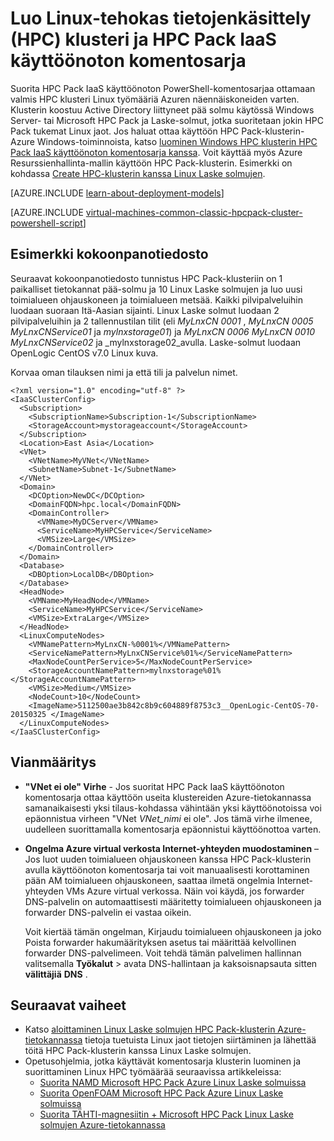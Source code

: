 <properties
   pageTitle="PowerShell-komentosarjaa ottamaan Linux HPC klusterin | Microsoft Azure"
   description="Suorita PowerShell-komentosarjaa Linux HPC Pack-klusterin Azuren näennäiskoneiden käyttöönotto"
   services="virtual-machines-linux"
   documentationCenter=""
   authors="dlepow"
   manager="timlt"
   editor=""
   tags="azure-service-management,hpc-pack"/>
<tags
   ms.service="virtual-machines-linux"
   ms.devlang="NA"
   ms.topic="article"
   ms.tgt_pltfrm="vm-linux"
   ms.workload="big-compute"
   ms.date="07/07/2016"
   ms.author="danlep"/>

# <a name="create-a-linux-high-performance-computing-hpc-cluster-with-the-hpc-pack-iaas-deployment-script"></a>Luo Linux-tehokas tietojenkäsittely (HPC) klusteri ja HPC Pack IaaS käyttöönoton komentosarja

Suorita HPC Pack IaaS käyttöönoton PowerShell-komentosarjaa ottamaan valmis HPC klusteri Linux työmääriä Azuren näennäiskoneiden varten. Klusterin koostuu Active Directory liittyneet pää solmu käytössä Windows Server- tai Microsoft HPC Pack ja Laske-solmut, jotka suoritetaan jokin HPC Pack tukemat Linux jaot. Jos haluat ottaa käyttöön HPC Pack-klusterin-Azure Windows-toiminnoista, katso [luominen Windows HPC klusterin HPC Pack IaaS käyttöönoton komentosarja kanssa](virtual-machines-windows-classic-hpcpack-cluster-powershell-script.md). Voit käyttää myös Azure Resurssienhallinta-mallin käyttöön HPC Pack-klusterin. Esimerkki on kohdassa [Create HPC-klusterin kanssa Linux Laske solmujen](https://azure.microsoft.com/documentation/templates/create-hpc-cluster-linux-cn/).

[AZURE.INCLUDE [learn-about-deployment-models](../../includes/learn-about-deployment-models-classic-include.md)]

[AZURE.INCLUDE [virtual-machines-common-classic-hpcpack-cluster-powershell-script](../../includes/virtual-machines-common-classic-hpcpack-cluster-powershell-script.md)]

## <a name="example-configuration-file"></a>Esimerkki kokoonpanotiedosto

Seuraavat kokoonpanotiedosto tunnistus HPC Pack-klusteriin on 1 paikalliset tietokannat pää-solmu ja 10 Linux Laske solmujen ja luo uusi toimialueen ohjauskoneen ja toimialueen metsää. Kaikki pilvipalveluihin luodaan suoraan Itä-Aasian sijainti. Linux Laske solmut luodaan 2 pilvipalveluihin ja 2 tallennustilan tilit (eli _MyLnxCN 0001_ , _MyLnxCN 0005_ _MyLnxCNService01_ ja _mylnxstorage01_) ja _MyLnxCN 0006_ _MyLnxCN 0010_ _MyLnxCNService02_ ja _mylnxstorage02_avulla. Laske-solmut luodaan OpenLogic CentOS v7.0 Linux kuva. 

Korvaa oman tilauksen nimi ja että tili ja palvelun nimet.

```
<?xml version="1.0" encoding="utf-8" ?>
<IaaSClusterConfig>
  <Subscription>
    <SubscriptionName>Subscription-1</SubscriptionName>
    <StorageAccount>mystorageaccount</StorageAccount>
  </Subscription>
  <Location>East Asia</Location>  
  <VNet>
    <VNetName>MyVNet</VNetName>
    <SubnetName>Subnet-1</SubnetName>
  </VNet>
  <Domain>
    <DCOption>NewDC</DCOption>
    <DomainFQDN>hpc.local</DomainFQDN>
    <DomainController>
      <VMName>MyDCServer</VMName>
      <ServiceName>MyHPCService</ServiceName>
      <VMSize>Large</VMSize>
    </DomainController>
  </Domain>
  <Database>
    <DBOption>LocalDB</DBOption>
  </Database>
  <HeadNode>
    <VMName>MyHeadNode</VMName>
    <ServiceName>MyHPCService</ServiceName>
    <VMSize>ExtraLarge</VMSize>
  </HeadNode>
  <LinuxComputeNodes>
    <VMNamePattern>MyLnxCN-%0001%</VMNamePattern>
    <ServiceNamePattern>MyLnxCNService%01%</ServiceNamePattern>
    <MaxNodeCountPerService>5</MaxNodeCountPerService>
    <StorageAccountNamePattern>mylnxstorage%01%</StorageAccountNamePattern>
    <VMSize>Medium</VMSize>
    <NodeCount>10</NodeCount>
    <ImageName>5112500ae3b842c8b9c604889f8753c3__OpenLogic-CentOS-70-20150325 </ImageName>
  </LinuxComputeNodes>
</IaaSClusterConfig>
```
## <a name="troubleshooting"></a>Vianmääritys

* **"VNet ei ole" Virhe** - Jos suoritat HPC Pack IaaS käyttöönoton komentosarja ottaa käyttöön useita klustereiden Azure-tietokannassa samanaikaisesti yksi tilaus-kohdassa vähintään yksi käyttöönotoissa voi epäonnistua virheen "VNet *VNet\_nimi* ei ole".
Jos tämä virhe ilmenee, uudelleen suorittamalla komentosarja epäonnistui käyttöönottoa varten.

* **Ongelma Azure virtual verkosta Internet-yhteyden muodostaminen** – Jos luot uuden toimialueen ohjauskoneen kanssa HPC Pack-klusterin avulla käyttöönoton komentosarja tai voit manuaalisesti korottaminen pään AM toimialueen ohjauskoneen, saattaa ilmetä ongelmia Internet-yhteyden VMs Azure virtual verkossa. Näin voi käydä, jos forwarder DNS-palvelin on automaattisesti määritetty toimialueen ohjauskoneen ja forwarder DNS-palvelin ei vastaa oikein.

    Voit kiertää tämän ongelman, Kirjaudu toimialueen ohjauskoneen ja joko Poista forwarder hakumäärityksen asetus tai määrittää kelvollinen forwarder DNS-palvelimeen. Voit tehdä tämän palvelimen hallinnan valitsemalla **Työkalut** >
  avata DNS-hallintaan ja kaksoisnapsauta sitten **välittäjiä**  **DNS** .
    
## <a name="next-steps"></a>Seuraavat vaiheet

* Katso [aloittaminen Linux Laske solmujen HPC Pack-klusterin Azure-tietokannassa](virtual-machines-linux-classic-hpcpack-cluster.md) tietoja tuetuista Linux jaot tietojen siirtäminen ja lähettää töitä HPC Pack-klusterin kanssa Linux Laske solmujen.
* Opetusohjelmia, jotka käyttävät komentosarja klusterin luominen ja suorittaminen Linux HPC työmäärää seuraavissa artikkeleissa:
    * [Suorita NAMD Microsoft HPC Pack Azure Linux Laske solmuissa](virtual-machines-linux-classic-hpcpack-cluster-namd.md)
    * [Suorita OpenFOAM Microsoft HPC Pack Azure Linux Laske solmuissa](virtual-machines-linux-classic-hpcpack-cluster-openfoam.md)
    * [Suorita TÄHTI-magnesiitin + Microsoft HPC Pack Linux Laske solmujen Azure-tietokannassa](virtual-machines-linux-classic-hpcpack-cluster-starccm.md)
